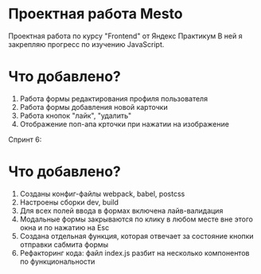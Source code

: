 # Проектная работа Mesto

Проектная работа по курсу "Frontend" от Яндекс Практикум
В ней я закрепляю прогресс по изучению JavaScript.

# Что добавлено?

1. Работа формы редактирования профиля пользователя
2. Работа формы добавления новой карточки
3. Работа кнопок "лайк", "удалить"
4. Отображение поп-апа крточки при нажатии на изображение


Спринт 6:

# Что добавлено?

1. Созданы конфиг-файлы webpack, babel, postcss
2. Настроены сборки dev, build
3. Для всех полей ввода в формах включена лайв-валидация
4. Модальные формы закрываются по клику в любом месте вне этого окна и по нажатию на Esc
5. Создана отдельная функция, которая отвечает за состояние кнопки отправки сабмита формы
6. Рефакторинг кода: файл index.js разбит на несколько компонентов по функциональности

